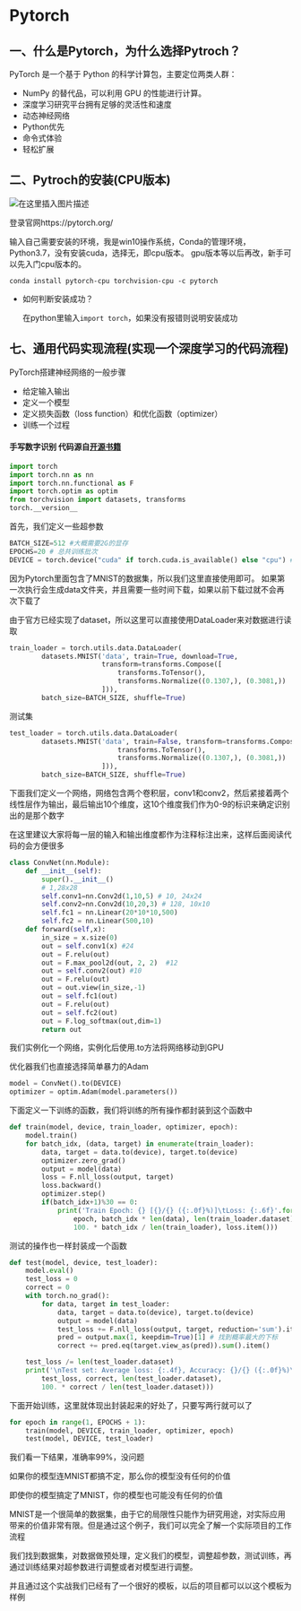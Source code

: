 
# Pytorch

## 一、什么是Pytorch，为什么选择Pytroch？

PyTorch 是一个基于 Python 的科学计算包，主要定位两类人群：

- NumPy 的替代品，可以利用 GPU 的性能进行计算。
- 深度学习研究平台拥有足够的灵活性和速度
- 动态神经网络
- Python优先
- 命令式体验
- 轻松扩展

## 二、Pytroch的安装(CPU版本)

![在这里插入图片描述](https://img-blog.csdnimg.cn/20190807184458112.png)

登录官网https://pytorch.org/

输入自己需要安装的环境，我是win10操作系统，Conda的管理环境，Python3.7，没有安装cuda，选择无，即cpu版本。 gpu版本等以后再改，新手可以先入门cpu版本的。

```
conda install pytorch-cpu torchvision-cpu -c pytorch
```

- 如何判断安装成功？

  在python里输入`import torch`，如果没有报错则说明安装成功

## 七、通用代码实现流程(实现一个深度学习的代码流程)

PyTorch搭建神经网络的一般步骤

- 给定输入输出
- 定义一个模型
- 定义损失函数（loss function）和优化函数（optimizer）
- 训练一个过程

#### 手写数字识别  代码源自[开源书籍](https://github.com/zergtant/pytorch-handbook)

```python
import torch
import torch.nn as nn
import torch.nn.functional as F
import torch.optim as optim
from torchvision import datasets, transforms
torch.__version__
```

首先，我们定义一些超参数

```python
BATCH_SIZE=512 #大概需要2G的显存
EPOCHS=20 # 总共训练批次
DEVICE = torch.device("cuda" if torch.cuda.is_available() else "cpu") # 让torch判断是否使用GPU，建议使用GPU环境，因为会快很多
```

因为Pytorch里面包含了MNIST的数据集，所以我们这里直接使用即可。 如果第一次执行会生成data文件夹，并且需要一些时间下载，如果以前下载过就不会再次下载了

由于官方已经实现了dataset，所以这里可以直接使用DataLoader来对数据进行读取

```python
train_loader = torch.utils.data.DataLoader(
        datasets.MNIST('data', train=True, download=True, 
                       transform=transforms.Compose([
                           transforms.ToTensor(),
                           transforms.Normalize((0.1307,), (0.3081,))
                       ])),
        batch_size=BATCH_SIZE, shuffle=True)
```

测试集

```python
test_loader = torch.utils.data.DataLoader(
        datasets.MNIST('data', train=False, transform=transforms.Compose([
                           transforms.ToTensor(),
                           transforms.Normalize((0.1307,), (0.3081,))
                       ])),
        batch_size=BATCH_SIZE, shuffle=True)
```

下面我们定义一个网络，网络包含两个卷积层，conv1和conv2，然后紧接着两个线性层作为输出，最后输出10个维度，这10个维度我们作为0-9的标识来确定识别出的是那个数字

在这里建议大家将每一层的输入和输出维度都作为注释标注出来，这样后面阅读代码的会方便很多

```python
class ConvNet(nn.Module):
    def __init__(self):
        super().__init__()
        # 1,28x28
        self.conv1=nn.Conv2d(1,10,5) # 10, 24x24
        self.conv2=nn.Conv2d(10,20,3) # 128, 10x10
        self.fc1 = nn.Linear(20*10*10,500)
        self.fc2 = nn.Linear(500,10)
    def forward(self,x):
        in_size = x.size(0)
        out = self.conv1(x) #24
        out = F.relu(out)
        out = F.max_pool2d(out, 2, 2)  #12
        out = self.conv2(out) #10
        out = F.relu(out)
        out = out.view(in_size,-1)
        out = self.fc1(out)
        out = F.relu(out)
        out = self.fc2(out)
        out = F.log_softmax(out,dim=1)
        return out
```

我们实例化一个网络，实例化后使用.to方法将网络移动到GPU

优化器我们也直接选择简单暴力的Adam

```python
model = ConvNet().to(DEVICE)
optimizer = optim.Adam(model.parameters())
```

下面定义一下训练的函数，我们将训练的所有操作都封装到这个函数中

```python
def train(model, device, train_loader, optimizer, epoch):
    model.train()
    for batch_idx, (data, target) in enumerate(train_loader):
        data, target = data.to(device), target.to(device)
        optimizer.zero_grad()
        output = model(data)
        loss = F.nll_loss(output, target)
        loss.backward()
        optimizer.step()
        if(batch_idx+1)%30 == 0: 
            print('Train Epoch: {} [{}/{} ({:.0f}%)]\tLoss: {:.6f}'.format(
                epoch, batch_idx * len(data), len(train_loader.dataset),
                100. * batch_idx / len(train_loader), loss.item()))
```

测试的操作也一样封装成一个函数

```python
def test(model, device, test_loader):
    model.eval()
    test_loss = 0
    correct = 0
    with torch.no_grad():
        for data, target in test_loader:
            data, target = data.to(device), target.to(device)
            output = model(data)
            test_loss += F.nll_loss(output, target, reduction='sum').item() # 将一批的损失相加
            pred = output.max(1, keepdim=True)[1] # 找到概率最大的下标
            correct += pred.eq(target.view_as(pred)).sum().item()

    test_loss /= len(test_loader.dataset)
    print('\nTest set: Average loss: {:.4f}, Accuracy: {}/{} ({:.0f}%)\n'.format(
        test_loss, correct, len(test_loader.dataset),
        100. * correct / len(test_loader.dataset)))
```

下面开始训练，这里就体现出封装起来的好处了，只要写两行就可以了

```python
for epoch in range(1, EPOCHS + 1):
    train(model, DEVICE, train_loader, optimizer, epoch)
    test(model, DEVICE, test_loader)
```

我们看一下结果，准确率99%，没问题

如果你的模型连MNIST都搞不定，那么你的模型没有任何的价值

即使你的模型搞定了MNIST，你的模型也可能没有任何的价值

MNIST是一个很简单的数据集，由于它的局限性只能作为研究用途，对实际应用带来的价值非常有限。但是通过这个例子，我们可以完全了解一个实际项目的工作流程

我们找到数据集，对数据做预处理，定义我们的模型，调整超参数，测试训练，再通过训练结果对超参数进行调整或者对模型进行调整。

并且通过这个实战我们已经有了一个很好的模板，以后的项目都可以以这个模板为样例
